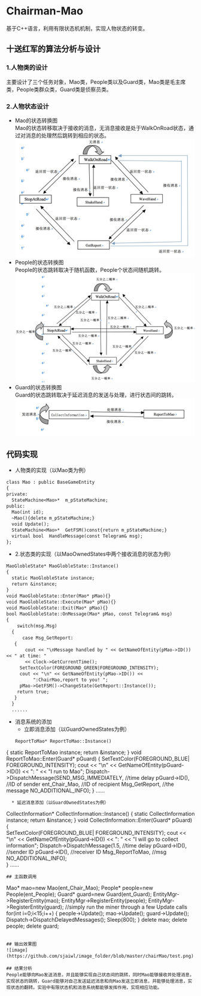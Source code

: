 # Chairman-Mao
基于C++语言，利用有限状态机机制，实现人物状态的转变。
## 十送红军的算法分析与设计
### 1.人物类的设计
主要设计了三个任务对象，Mao类，People类以及Guard类，Mao类是毛主席类，People类群众类，Guard类是侦察员类。
### 2.人物状态设计
* Mao的状态转换图<br>
  Mao的状态转移取决于接收的消息，无消息接收是处于WalkOnRoad状态，通过对消息的处理然后跳转到相应的状态。
![image](https://github.com/sjaiwl/image_folder/blob/master/chairMao/mao.png)
* People的状态转换图<br>
  People的状态跳转取决于随机函数，People个状态间随机跳转。
![image](https://github.com/sjaiwl/image_folder/blob/master/chairMao/people.png)
* Guard的状态转换图<br>
  Guard的状态跳转取决于延迟消息的发送与处理，进行状态间的跳转。
![image](https://github.com/sjaiwl/image_folder/blob/master/chairMao/guard.png)

## 代码实现
* 人物类的实现（以Mao类为例）
```
class Mao : public BaseGameEntity
{
private:
  StateMachine<Mao>*  m_pStateMachine;
public:
  Mao(int id);
  ~Mao(){delete m_pStateMachine;}
  void Update();
  StateMachine<Mao>*  GetFSM()const{return m_pStateMachine;}
  virtual bool  HandleMessage(const Telegram& msg);
};
```
* 2.状态类的实现（以MaoOwnedStates中两个接收消息的状态为例）
```
MaoGlobleState* MaoGlobleState::Instance()
{
  static MaoGlobleState instance;
  return &instance;
}
void MaoGlobleState::Enter(Mao* pMao){}
void MaoGlobleState::Execute(Mao* pMao){}
void MaoGlobleState::Exit(Mao* pMao){}
bool MaoGlobleState::OnMessage(Mao* pMao, const Telegram& msg)
{
	switch(msg.Msg)
  {
	  case Msg_GetReport:
   {
       cout << "\nMessage handled by " << GetNameOfEntity(pMao->ID()) << " at time: " 
       << Clock->GetCurrentTime();
     SetTextColor(FOREGROUND_GREEN|FOREGROUND_INTENSITY);
     cout << "\n" << GetNameOfEntity(pMao->ID()) << 
          ":ChairMao,report to you! ";
     pMao->GetFSM()->ChangeState(GetReport::Instance());
	return true;
   }
  }
  ......
```
* 消息系统的添加
  * 立即消息添加（以GuardOwnedStates为例）
  ```
  ReportToMao* ReportToMao::Instance()
{
  static ReportToMao instance;
  return &instance;
}
void ReportToMao::Enter(Guard* pGuard)
{
    SetTextColor(FOREGROUND_BLUE| FOREGROUND_INTENSITY);
    cout << "\n" << GetNameOfEntity(pGuard->ID()) << ": " << "I run to Mao";
	Dispatch->DispatchMessage(SEND_MSG_IMMEDIATELY, //time delay
                              pGuard->ID(),        //ID of sender
                              ent_Chair_Mao,            //ID of recipient
                              Msg_GetReport,   //the message
                              NO_ADDITIONAL_INFO); 
}
......
```
  * 延迟消息添加（以GuardOwnedStates为例）
  ```
  CollectInformation* CollectInformation::Instance()
{
  static CollectInformation instance;
  return &instance;
}
void CollectInformation::Enter(Guard* pGuard)
{  
    SetTextColor(FOREGROUND_BLUE| FOREGROUND_INTENSITY);
    cout << "\n" << GetNameOfEntity(pGuard->ID()) << ": " << "I will go to collect    information";
	Dispatch->DispatchMessage(1.5,                  //time delay
                              pGuard->ID(),           //sender ID
                              pGuard->ID(),           //receiver ID
                              Msg_ReportToMao,        //msg
                              NO_ADDITIONAL_INFO);  
}
......
```
## 主函数调用
```
  Mao* mao=new Mao(ent_Chair_Mao);
  People* people=new People(ent_People);
  Guard* guard=new Guard(ent_Guard);
  EntityMgr->RegisterEntity(mao);
  EntityMgr->RegisterEntity(people);
  EntityMgr->RegisterEntity(guard);
  //simply run the miner through a few Update calls
  for(int i=0;i<15;i++)
  {
	people->Update();
	mao->Update();
	guard->Update();
	Dispatch->DispatchDelayedMessages();
	Sleep(800);
 } 
   delete mao;
   delete people;
   delete guard;
```

## 输出效果图
![image](https://github.com/sjaiwl/image_folder/blob/master/chairMao/test.png)

## 结果分析
People能够向Mao发送消息，并且能够实现自己状态间的跳转，同时Mao能够接收并处理消息，实现状态的跳转，Guard能够对自己发送延迟消息和向Mao发送立即消息，并能够处理消息，实现状态的翻转。实验中有限状态机和消息系统都能够发挥作用，实现相应功能。

